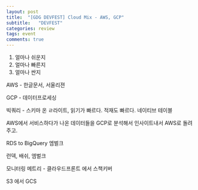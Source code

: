 ```yaml
---
layout: post
title:  "[GDG DEVFEST] Cloud Mix - AWS, GCP"
subtitle:   "DEVFEST"
categories: review
tags: event
comments: true
---
```


1. 얼마나 쉬운지
2. 얼마나 빠른지
3. 얼마나 싼지

AWS - 한글문서, 서울리젼

GCP - 데이터프로세싱

빅쿼리 - 스키마 온 ㄹ라이트, 읽기가 빠르다. 적재도 빠르다. 네이티브 테이블

AWS에서 서비스하다가 나온 데이터들을 GCP로 분석해서 인사이트내서 AWS로 돌려주고.

RDS to BigQuery 엠벌크

런덱, 배쉬, 엠벌크

모니터링 메트리 - 클라우드프론트 에서 스책키버

S3 에서 GCS

